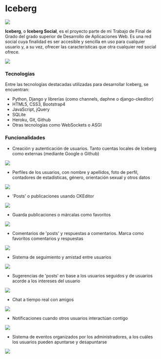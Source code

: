 # Iceberg

![](https://lh3.googleusercontent.com/pw/AJFCJaXVY5P3gOEv78os-qDl4xw4bfMHbL_xq39Ubsb5WzOc2rfrU7XlQ-wf-mjFD-X7ZJYUCnGcZbA3DSnRpByIJ5NjB6zdbRl1-o1Zd7NwTcd0NxFztrDMM442jRN9niT2N-iIfvZ9XddQff84F8wUtRY=w1920-h889-s-no?authuser=0)

**Iceberg**, o **Iceberg Social**, es el proyecto parte de mi Trabajo de Final de Grado del grado superior de Desarrollo de Aplicaciones Web. Es una red social cuya finalidad es ser accesible y sencilla en uso para cualquier usuario y, a su vez, ofrecer las características que otra cualquier red social ofrece.

![](https://lh3.googleusercontent.com/pw/AJFCJaUL2DD17gJFNVCQ_xDg6sPFI7QNxSUb1p-5DV7ixHNNd4_8uhmuzra8_paaiz7aXQQQzGHydasqQa0rHGiv6421HJv2bAt5s2ymIsZ77O5hlsYwLJKiWjveRwjujG_K0Sqw_arDnFXn4ziOO5nM-3c=w1420-h782-s-no?authuser=0)

### Tecnologías
Entre las tecnologías destacadas utilizadas para desarrollar Iceberg, se encuentran:
 - Python, Django y librerías (como channels, daphne o django-ckeditor)
 - HTML5, CSS3, Bootstrap4
 - JavaScript, jQuery
 - SQLite
 - Heroku, Git, Github
 - Otras tecnologías como WebSockets o ASGI

### Funcionalidades
 - Creación y autenticación de usuarios. Tanto cuentas locales de Iceberg como externas (mediante Google o Github)

![](https://lh3.googleusercontent.com/pw/AJFCJaX1wyWJvNxdMCjXkytqX0JTSlu3QzPhaEJphRUFKaRSM_k1otUi_zy00PQ0639HeEfHBUkz80gF71FVwqI_qdLR_4kFf-r_JeCSx3rIuIXB0WVD4cdBevdmVeH5s9Iaeh-ZQxhi_kqkKRb2hJ_JhoE=w1403-h861-s-no?authuser=0)

 - Perfiles de los usuarios, con nombre y apellidos, foto de perfil, contadores de estadísticas, género, orientación sexual y otros datos

![](https://lh3.googleusercontent.com/pw/AJFCJaUxiVWsXzJtyCc3RW28GUWTgWe-NKiUAzPbnbWEs2J_CWNzsXZ1FGvI8kH0xbudeIMtw5GRYbrMUEYZJMU9PlAJ4Ojsm4QJinWRaYnh5uf2jmjWoIJ6XazK2UMo5xq9PcTkJfJ9i8kwc1k8zdBP2Ks=w1446-h788-s-no?authuser=0)

 - 'Posts' o publicaciones usando CKEditor

![](https://lh3.googleusercontent.com/pw/AJFCJaXMBN1Wr9P5vCC4giEVYMaMKha9ZYAsD8CbwtjHZoNXPH4PW4uMyOY6u_UwW8Qf4Mcw1FF-QwABoVbt0g-VdEw5xQK577kGpEtPKHFsxgMy9rHLCNecZFa92J6U9ubN7EF1NlH-GDlha8Ji05iXXuE=w1442-h932-s-no?authuser=0)

 - Guarda publicaciones o márcalas como favoritos

![](https://lh3.googleusercontent.com/pw/AJFCJaWoN0RciTuV1k9quraJH0f39oEzL-CHJITpuSsqa_tgpfkDiwj7yrxp7loBuFfAP3qGNwHmG5OuP5NeSOrCxQJEb8kEnxwQKBmYaJH4-uR9eOnuUeBdanMuVJA-NEpN3y2lRdWWa_15sj0EE0T_Ohg=w1399-h929-s-no?authuser=0)

 - Comentarios de 'posts' y respuestas a comentarios. Marca como favoritos comentarios y respuestas

![](https://lh3.googleusercontent.com/pw/AJFCJaVZe1wsp_2MnXPPkyJqZjvpR0uaJML1r1E6RYYKJeLCjzp3xAarPEuzfHUvQKHRr4NCAPO4bUnaZhyXxSb3MaI4k-7S14U28o3Qy_j0Bh-IBZirbTw-gPQ4ZDk58Z9Pzdm86ZZ2jN98pS2GE0SomCE=w1194-h864-s-no?authuser=0)

 - Sistema de seguimiento y amistad entre usuarios

![](https://lh3.googleusercontent.com/pw/AJFCJaUO2Fn_A8o9p4y6BHl0AEUwZK7MO6vQ-ESacRZ-yNDJfQixHq7DWiGwi1_OmrqpQPCCiQNQbX_V6tSNe72eM4GyLRqPyXRYr3TQ-_pU7Xt0sr5sNCcTsQRgeKNaovZlHvFOUwaaiuAn1iNA4xaJEiY=w1404-h317-s-no?authuser=0)

 - Sugerencias de 'posts' en base a los usuarios seguidos y de usuarios acorde a los intereses del usuario

![](https://lh3.googleusercontent.com/pw/AJFCJaUNi3R8DP3YQ342wph5xA93F-bP-Q5rnUQdYwXs4CSpicUsqFrHRJzVilAeboz3C7DYvCWnGq4kV3ncj0gLfsVb_XuKddMb9Ae2bkNBT2NFMUYeUBQbKh2wevwpR1qZFkAH6uaanhCjvwjNIpP-Czs=w1426-h937-s-no?authuser=0)

 - Chat a tiempo real con amigos

![](https://lh3.googleusercontent.com/pw/AJFCJaUwM2AkqVwY8c02j43TVmV1g22waf9GjlICn7b5J7qAI6VHV65TIWyXZPVNf2tRUpUer-H8KgjA5sZSQews2CICP3iL93eqrAHP4Mut-S_ZX_73zz9uMLKug8bx8k3-2cQKyL1tFVuDq1hPHAStcP0=w1404-h899-s-no?authuser=0)

 - Notificaciones cuando otros usuarios interactúan contigo

![](https://lh3.googleusercontent.com/pw/AJFCJaUeCtS0NufLk9W7K16m-vaBQrcw34NPegJOp5ZY4uH_vzxuMmMf8nf9AdrZWI2HBc4_qcwlPiy80KYu0U7rRCWfjq7Uu-n1U4yxLc64k7FqXVCwNpPgW3A1p-euqO9fqestvWmogFLqqRIpBpYScpI=w1404-h933-s-no?authuser=0)

 - Sistema de eventos organizados por los administradores, a los cuáles los usuarios pueden apuntarse y desapuntarse

![](https://lh3.googleusercontent.com/pw/AJFCJaWaclK3oCxIKo_omW1apOdYIm48rTyDGW2no3pexlzxgcIxJBWYlsmct1g6X9B02z4S0ugL-W6qPEdRTebJIfXSULcHdiTMsinNvhS5wyLZEzVS4CIrtYppLWuSP3pJ_aW4YB7kzyq7rEDxyI_lEoY=w1434-h772-s-no?authuser=0)